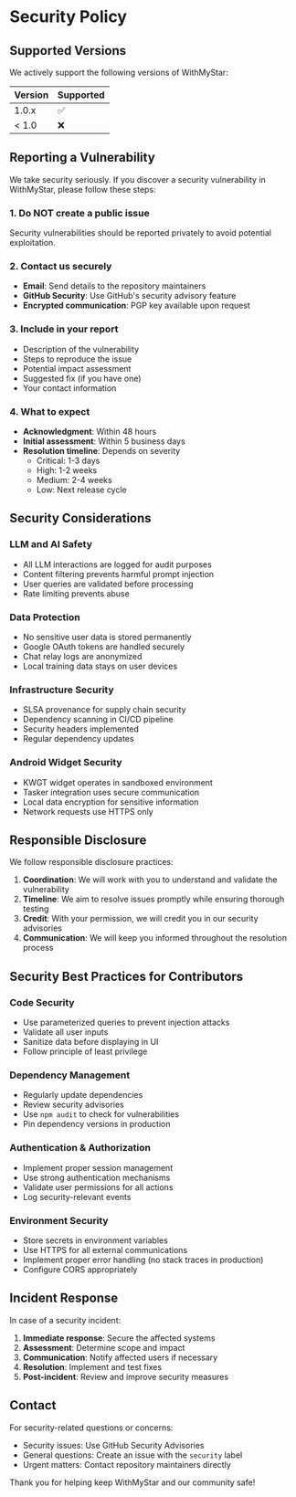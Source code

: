 # Security Policy

## Supported Versions

We actively support the following versions of WithMyStar:

| Version | Supported          |
| ------- | ------------------ |
| 1.0.x   | :white_check_mark: |
| < 1.0   | :x:                |

## Reporting a Vulnerability

We take security seriously. If you discover a security vulnerability in WithMyStar, please follow these steps:

### 1. Do NOT create a public issue
Security vulnerabilities should be reported privately to avoid potential exploitation.

### 2. Contact us securely
- **Email**: Send details to the repository maintainers
- **GitHub Security**: Use GitHub's security advisory feature
- **Encrypted communication**: PGP key available upon request

### 3. Include in your report
- Description of the vulnerability
- Steps to reproduce the issue
- Potential impact assessment
- Suggested fix (if you have one)
- Your contact information

### 4. What to expect
- **Acknowledgment**: Within 48 hours
- **Initial assessment**: Within 5 business days
- **Resolution timeline**: Depends on severity
  - Critical: 1-3 days
  - High: 1-2 weeks
  - Medium: 2-4 weeks
  - Low: Next release cycle

## Security Considerations

### LLM and AI Safety
- All LLM interactions are logged for audit purposes
- Content filtering prevents harmful prompt injection
- User queries are validated before processing
- Rate limiting prevents abuse

### Data Protection
- No sensitive user data is stored permanently
- Google OAuth tokens are handled securely
- Chat relay logs are anonymized
- Local training data stays on user devices

### Infrastructure Security
- SLSA provenance for supply chain security
- Dependency scanning in CI/CD pipeline
- Security headers implemented
- Regular dependency updates

### Android Widget Security
- KWGT widget operates in sandboxed environment
- Tasker integration uses secure communication
- Local data encryption for sensitive information
- Network requests use HTTPS only

## Responsible Disclosure
We follow responsible disclosure practices:

1. **Coordination**: We will work with you to understand and validate the vulnerability
2. **Timeline**: We aim to resolve issues promptly while ensuring thorough testing
3. **Credit**: With your permission, we will credit you in our security advisories
4. **Communication**: We will keep you informed throughout the resolution process

## Security Best Practices for Contributors

### Code Security
- Use parameterized queries to prevent injection attacks
- Validate all user inputs
- Sanitize data before displaying in UI
- Follow principle of least privilege

### Dependency Management
- Regularly update dependencies
- Review security advisories
- Use `npm audit` to check for vulnerabilities
- Pin dependency versions in production

### Authentication & Authorization
- Implement proper session management
- Use strong authentication mechanisms
- Validate user permissions for all actions
- Log security-relevant events

### Environment Security
- Store secrets in environment variables
- Use HTTPS for all external communications
- Implement proper error handling (no stack traces in production)
- Configure CORS appropriately

## Incident Response
In case of a security incident:

1. **Immediate response**: Secure the affected systems
2. **Assessment**: Determine scope and impact
3. **Communication**: Notify affected users if necessary
4. **Resolution**: Implement and test fixes
5. **Post-incident**: Review and improve security measures

## Contact
For security-related questions or concerns:
- Security issues: Use GitHub Security Advisories
- General questions: Create an issue with the `security` label
- Urgent matters: Contact repository maintainers directly

Thank you for helping keep WithMyStar and our community safe!